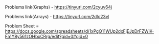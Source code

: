 Problems link(Graphs) - https://tinyurl.com/2cyuv64j

Problems link(Arrays) - https://tinyurl.com/2dlc23vl

Problem Sheet = https://docs.google.com/spreadsheets/d/1xPgQ11WUp2dxFjEJpDrFZWiK-Fa1Y8y561zOHbxCRrg/edit?gid=0#gid=0
